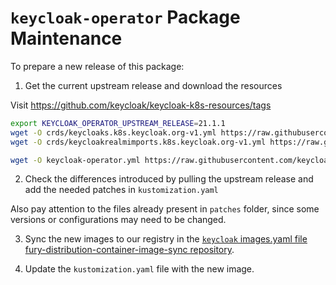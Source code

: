 # `keycloak-operator` Package Maintenance

To prepare a new release of this package:

1. Get the current upstream release and download the resources

Visit https://github.com/keycloak/keycloak-k8s-resources/tags

```bash
export KEYCLOAK_OPERATOR_UPSTREAM_RELEASE=21.1.1
wget -O crds/keycloaks.k8s.keycloak.org-v1.yml https://raw.githubusercontent.com/keycloak/keycloak-k8s-resources/${KEYCLOAK_OPERATOR_UPSTREAM_RELEASE}/kubernetes/keycloaks.k8s.keycloak.org-v1.yml
wget -O crds/keycloakrealmimports.k8s.keycloak.org-v1.yml https://raw.githubusercontent.com/keycloak/keycloak-k8s-resources/${KEYCLOAK_OPERATOR_UPSTREAM_RELEASE}/kubernetes/keycloakrealmimports.k8s.keycloak.org-v1.yml

wget -O keycloak-operator.yml https://raw.githubusercontent.com/keycloak/keycloak-k8s-resources/${KEYCLOAK_OPERATOR_UPSTREAM_RELEASE}/kubernetes/kubernetes.yml

```

2. Check the differences introduced by pulling the upstream release and add the needed patches in `kustomization.yaml`

Also pay attention to the files already present in `patches` folder, since some versions or configurations may need to be changed.

3. Sync the new images to our registry in the [`keycloak` images.yaml file fury-distribution-container-image-sync repository](https://github.com/sighupio/fury-distribution-container-image-sync/blob/main/modules/keycloak/images.yml).

4. Update the `kustomization.yaml` file with the new image.
